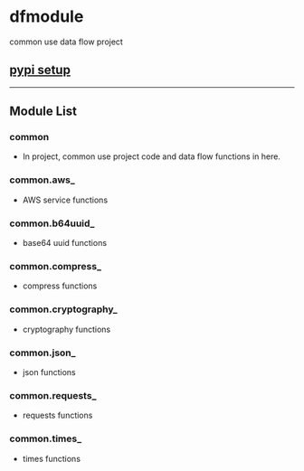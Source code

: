# dfmodule
 common use data flow project

## [pypi setup](doc/pypi_setup.md)

---

## Module List

### common
- In project, common use project code and data flow functions in here.

### common.aws_
- AWS service functions

### common.b64uuid_
- base64 uuid functions

### common.compress_
- compress functions

### common.cryptography_
- cryptography functions

### common.json_
- json functions

### common.requests_
- requests functions

### common.times_
- times functions
